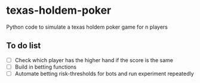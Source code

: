 # texas-holdem-poker
Python code to simulate a texas holdem poker game for n players

## To do list
- [ ] Check which player has the higher hand if the score is the same
- [ ] Build in betting functions
- [ ] Automate betting risk-thresholds for bots and run experiment repeatedly
